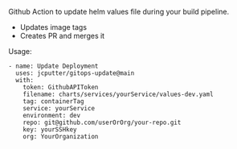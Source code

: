 Github Action to update helm values file during your build pipeline. 

- Updates image tags
- Creates PR and merges it

Usage:

```
- name: Update Deployment
  uses: jcputter/gitops-update@main
  with:
    token: GithubAPIToken
    filename: charts/services/yourService/values-dev.yaml
    tag: containerTag
    service: yourService
    environment: dev
    repo: git@github.com/userOrOrg/your-repo.git
    key: yourSSHkey
    org: YourOrganization
```
